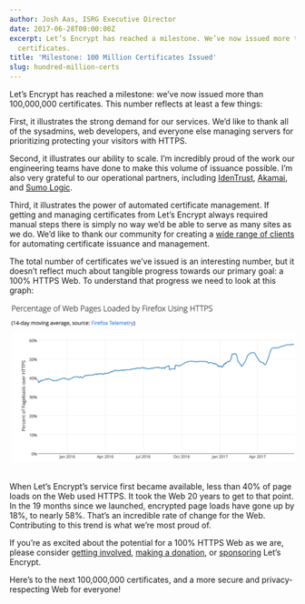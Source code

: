 ```yaml
---
author: Josh Aas, ISRG Executive Director
date: 2017-06-28T00:00:00Z
excerpt: Let’s Encrypt has reached a milestone. We’ve now issued more than 100,000,000
  certificates.
title: 'Milestone: 100 Million Certificates Issued'
slug: hundred-million-certs
---
```


Let’s Encrypt has reached a milestone: we’ve now issued more than 100,000,000 certificates. This number reflects at least a few things:

First, it illustrates the strong demand for our services. We’d like to thank all of the sysadmins, web developers, and everyone else managing servers for prioritizing protecting your visitors with HTTPS.

Second, it illustrates our ability to scale. I’m incredibly proud of the work our engineering teams have done to make this volume of issuance possible. I’m also very grateful to our operational partners, including [IdenTrust](https://www.identrust.com/), [Akamai](https://www.akamai.com/), and [Sumo Logic](https://www.sumologic.com/).

Third, it illustrates the power of automated certificate management. If getting and managing certificates from Let’s Encrypt always required manual steps there is simply no way we’d be able to serve as many sites as we do. We’d like to thank our community for creating a [wide range of clients](https://letsencrypt.org/docs/client-options/) for automating certificate issuance and management.

The total number of certificates we’ve issued is an interesting number, but it doesn’t reflect much about tangible progress towards our primary goal: a 100% HTTPS Web. To understand that progress we need to look at this graph:

<p class="text-center"><img src="/images/2017.06.28-https-percentage.png" alt="Percentage of HTTPS Page Loads in Firefox." style="width: 650px; margin-bottom: 17px;"/></p>

When Let’s Encrypt’s service first became available, less than 40% of page loads on the Web used HTTPS. It took the Web 20 years to get to that point. In the 19 months since we launched, encrypted page loads have gone up by 18%, to nearly 58%. That’s an incredible rate of change for the Web. Contributing to this trend is what we’re most proud of.

If you’re as excited about the potential for a 100% HTTPS Web as we are, please consider [getting involved](https://letsencrypt.org/getinvolved/), [making a donation](https://letsencrypt.org/donate/), or [sponsoring](https://www.abetterinternet.org/sponsor/) Let’s Encrypt.

Here’s to the next 100,000,000 certificates, and a more secure and privacy-respecting Web for everyone!
